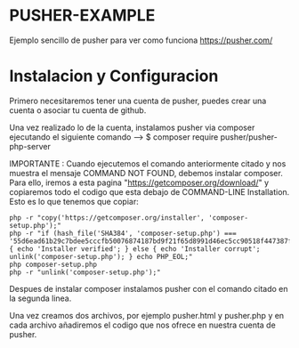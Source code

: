 # PUSHER-EXAMPLE

Ejemplo sencillo de pusher para ver como funciona
https://pusher.com/

# Instalacion y Configuracion
Primero necesitaremos tener una cuenta de pusher, puedes crear una cuenta o asociar tu cuenta de github.

Una vez realizado lo de la cuenta, instalamos pusher via composer ejecutando el siguiente comando --> $ composer require pusher/pusher-php-server

IMPORTANTE : Cuando ejecutemos el comando anteriormente citado y nos muestra el mensaje COMMAND NOT FOUND, debemos instalar composer. Para ello, iremos a esta pagina "https://getcomposer.org/download/" y copiaremos todo el codigo que esta debajo de COMMAND-LINE Installation.
    Esto es lo que tenemos que copiar:
    
    php -r "copy('https://getcomposer.org/installer', 'composer-setup.php');"
    php -r "if (hash_file('SHA384', 'composer-setup.php') === '55d6ead61b29c7bdee5cccfb50076874187bd9f21f65d8991d46ec5cc90518f447387fb9f76ebae1fbbacf329e583e30') { echo 'Installer verified'; } else { echo 'Installer corrupt'; unlink('composer-setup.php'); } echo PHP_EOL;"
    php composer-setup.php
    php -r "unlink('composer-setup.php');"
    
Despues de instalar composer instalamos pusher con el comando citado en la segunda linea.
    
Una vez creamos dos archivos, por ejemplo pusher.html y pusher.php y en cada archivo añadiremos el codigo que nos ofrece en nuestra cuenta de pusher.


